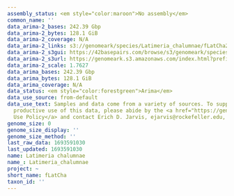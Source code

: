 ```yaml
---
assembly_status: <em style="color:maroon">No assembly</em>
common_name: ''
data_arima-2_bases: 242.39 Gbp
data_arima-2_bytes: 128.1 GiB
data_arima-2_coverage: N/A
data_arima-2_links: s3://genomeark/species/Latimeria_chalumnae/fLatCha2/genomic_data/arima/<br>
data_arima-2_s3gui: https://42basepairs.com/browse/s3/genomeark/species/Latimeria_chalumnae/fLatCha2/genomic_data/arima/
data_arima-2_s3url: https://genomeark.s3.amazonaws.com/index.html?prefix=species/Latimeria_chalumnae/fLatCha2/genomic_data/arima/
data_arima-2_scale: 1.7627
data_arima_bases: 242.39 Gbp
data_arima_bytes: 128.1 GiB
data_arima_coverage: N/A
data_status: <em style="color:forestgreen">Arima</em>
data_use_source: from-default
data_use_text: Samples and data come from a variety of sources. To support fair and
  productive use of this data, please abide by the <a href="https://genome10k.soe.ucsc.edu/data-use-policies/">Data
  Use Policy</a> and contact Erich D. Jarvis, ejarvis@rockefeller.edu, with any questions.
genome_size: 0
genome_size_display: ''
genome_size_method: ''
last_raw_data: 1693591030
last_updated: 1693591030
name: Latimeria chalumnae
name_: Latimeria_chalumnae
project: ~
short_name: fLatCha
taxon_id: ''
---
```

